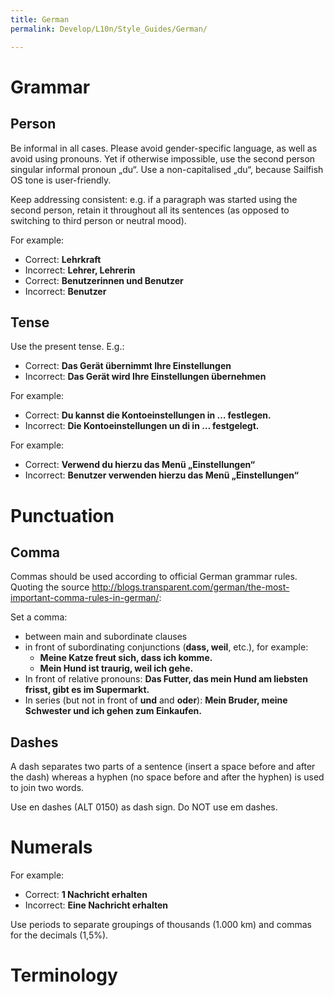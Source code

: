 ```yaml
---
title: German
permalink: Develop/L10n/Style_Guides/German/

---
```


# Grammar

## Person

Be informal in all cases. Please avoid gender-specific language, as well
as avoid using pronouns. Yet if otherwise impossible, use the second
person singular informal pronoun „du“. Use a non-capitalised „du“,
because Sailfish OS tone is user-friendly.

Keep addressing consistent: e.g. if a paragraph was started using the
second person, retain it throughout all its sentences (as opposed to
switching to third person or neutral mood).

For example:

  - Correct: **Lehrkraft**
  - Incorrect: **Lehrer, Lehrerin**
  - Correct: **Benutzerinnen und Benutzer**
  - Incorrect: **Benutzer**

## Tense

Use the present tense. E.g.:

  - Correct: **Das Gerät übernimmt Ihre Einstellungen**
  - Incorrect: **Das Gerät wird Ihre Einstellungen übernehmen**

For example:

  - Correct: **Du kannst die Kontoeinstellungen in … festlegen.**
  - Incorrect: **Die Kontoeinstellungen un di in … festgelegt.**

For example:

  - Correct: **Verwend du hierzu das Menü „Einstellungen“**
  - Incorrect: **Benutzer verwenden hierzu das Menü „Einstellungen“**

# Punctuation

## Comma

Commas should be used according to official German grammar rules.
Quoting the source
<http://blogs.transparent.com/german/the-most-important-comma-rules-in-german/>:

Set a comma:

  - between main and subordinate clauses
  - in front of subordinating conjunctions (**dass, weil**, etc.), for
    example:
      - **Meine Katze freut sich, dass ich komme.**
      - **Mein Hund ist traurig, weil ich gehe.**
  - In front of relative pronouns: **Das Futter, das mein Hund am
    liebsten frisst, gibt es im Supermarkt.**
  - In series (but not in front of **und** and **oder**): **Mein Bruder,
    meine Schwester und ich gehen zum Einkaufen.**

## Dashes

A dash separates two parts of a sentence (insert a space before and
after the dash) whereas a hyphen (no space before and after the hyphen)
is used to join two words.

Use en dashes (ALT 0150) as dash sign. Do NOT use em dashes.

# Numerals

For example:

  - Correct: **1 Nachricht erhalten**
  - Incorrect: **Eine Nachricht erhalten**

Use periods to separate groupings of thousands (1.000 km) and commas for
the decimals (1,5%).

# Terminology
